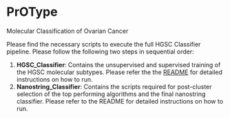 # PrOType

Molecular Classification of Ovarian Cancer


Please find the necessary scripts to execute the full HGSC Classifier pipeline. Please follow the following two steps in sequential order:

1. **HGSC_Classifier**: Contains the unsupervised and supervised training of the HGSC molecular subtypes. Please refer the the [README](https://github.com/AlineTalhouk/PrOType/blob/master/HGSC_Classifier/final_pipeline/README.md) for detailed instructions on how to run.
2. **Nanostring_Classifier**: Contains the scripts required for post-cluster selection of the top performing algorithms and the final nanostring classifier. Please refer to the README for detailed instructions on how to run.